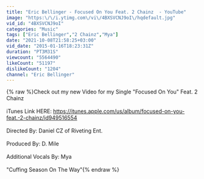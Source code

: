```yaml
---
title: "Eric Bellinger - Focused On You Feat. 2 Chainz  - YouTube"
image: "https:\/\/i.ytimg.com\/vi\/4BXSVCNJ9oI\/hqdefault.jpg"
vid_id: "4BXSVCNJ9oI"
categories: "Music"
tags: ["Eric Bellinger","2 Chainz","Mya"]
date: "2021-10-08T21:58:25+03:00"
vid_date: "2015-01-16T18:23:31Z"
duration: "PT3M31S"
viewcount: "5564490"
likeCount: "51197"
dislikeCount: "1204"
channel: "Eric Bellinger"
---
```

{% raw %}Check out my new Video for my Single &quot;Focused On You&quot; Feat. 2 Chainz<br /><br />iTunes Link HERE: <a rel="nofollow" target="blank" href="https://itunes.apple.com/us/album/focused-on-you-feat.-2-chainz/id949516554">https://itunes.apple.com/us/album/focused-on-you-feat.-2-chainz/id949516554</a><br /><br />Directed By: Daniel CZ of Riveting Ent.<br /><br />Produced By: D. Mile<br /><br />Additional Vocals By: Mya<br /><br />&quot;Cuffing Season On The Way&quot;{% endraw %}
